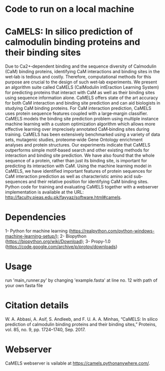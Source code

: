 # Code to run on a local machine
# CaMELS: In silico prediction of calmodulin binding proteins and their binding sites

Due to Ca2+‐dependent binding and the sequence diversity of Calmodulin (CaM) binding proteins, identifying CaM interactions and binding sites in the wet‐lab is tedious and costly. Therefore, computational methods for this purpose are crucial to the design of such wet‐lab experiments. We present an algorithm suite called CaMELS (CalModulin intEraction Learning System) for predicting proteins that interact with CaM as well as their binding sites using sequence information alone. CaMELS offers state of the art accuracy for both CaM interaction and binding site prediction and can aid biologists in studying CaM binding proteins. For CaM interaction prediction, CaMELS uses protein sequence features coupled with a large‐margin classifier. CaMELS models the binding site prediction problem using multiple instance machine learning with a custom optimization algorithm which allows more effective learning over imprecisely annotated CaM‐binding sites during training. CaMELS has been extensively benchmarked using a variety of data sets, mutagenic studies, proteome‐wide Gene Ontology enrichment analyses and protein structures. Our experiments indicate that CaMELS outperforms simple motif‐based search and other existing methods for interaction and binding site prediction. We have also found that the whole sequence of a protein, rather than just its binding site, is important for predicting its interaction with CaM. Using the machine learning model in CaMELS, we have identified important features of protein sequences for CaM interaction prediction as well as characteristic amino acid sub‐sequences and their relative position for identifying CaM binding sites. Python code for training and evaluating CaMELS together with a webserver implementation is available at the URL: http://faculty.pieas.edu.pk/fayyaz/software.html#camels.
# Dependencies
1- Python for machine learning (https://realpython.com/python-windows-machine-learning-setup/);
2- Biopython (https://biopython.org/wiki/Download); 
3- Propy-1.0 (https://code.google.com/archive/p/protpy/downloads)

# Usage
run 'main_runner.py' by changing 'example.fasta' at line no. 12 with path of your own fasta file
# Citation details
W. A. Abbasi, A. Asif, S. Andleeb, and F. U. A. A. Minhas, “CaMELS: In silico prediction of calmodulin binding proteins and their binding sites,” Proteins, vol. 85, no. 9, pp. 1724–1740, Sep. 2017.
# Webserver
CaMELS webserver is vailable at https://camels.pythonanywhere.com/.

